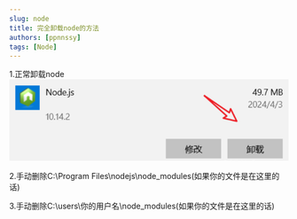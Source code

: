 ```yaml
---
slug: node
title: 完全卸载node的方法
authors: [ppnnssy]
tags: [Node]
---
```


1.正常卸载node
![alt text](image.png)

<!-- truncate -->
2.手动删除C:\Program Files\nodejs\node_modules(如果你的文件是在这里的话)

3.手动删除C:\users\你的用户名\node_modules(如果你的文件是在这里的话)